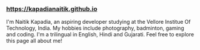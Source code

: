 ### https://kapadianaitik.github.io
I'm Naitik Kapadia, an aspiring  developer studying at the Vellore Institue Of Technology, India. My hobbies include photography, badminton, gaming and coding. I'm a trilingual in English, Hindi and Gujarati. Feel free to explore this page all about me!
